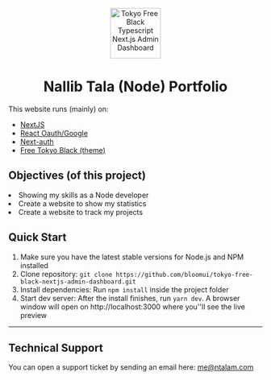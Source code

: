 <p align="center">
    <a href="https://bloomui.com" title="BloomUI.com">
        <img width='100' src="https://ntalam.com/wp-content/uploads/2020/06/cropped-cropped-chinchilla_reactor_logo.png" alt="Tokyo Free Black Typescript Next.js Admin Dashboard">
    </a>
</p>
<h1 align="center">
    <b>Nallib Tala (Node) Portfolio</b>
</h1>

<p>
    This website runs (mainly) on:
</p>
<ul>
  <li><a target="_new" href="https://github.com/vercel/next.js">NextJS</a></li>
  <li> <a target="_new" href="https://next-auth.js.org/">React Oauth/Google</a> </li>
  
  <li> <a target="_new" href="https://github.com/MomenSherif/react-oauth">Next-auth</a> </li>
  <li> <a target="_new" href="https://bloomui.com/product/tokyo-free-black-nextjs-typescript-material-ui-admin-dashboard/">Free Tokyo Black (theme)</a></li>
</ul>

<h2>Objectives (of this project)</h2>

<li>Showing my skills as a Node developer</li>
<li>Create a website to show my statistics</li>
<li>Create a website to track my projects</li>

<h2>
    Quick Start
</h2>
<ol>
    <li>Make sure you have the latest stable versions for Node.js and NPM installed</li>
    <li>Clone repository: <code>git clone https://github.com/bloomui/tokyo-free-black-nextjs-admin-dashboard.git</code></li>
    <li>Install dependencies: Run <code>npm install</code> inside the project folder</li>
    <li>Start dev server: After the install finishes, run <code>yarn dev</code>. A browser window will open on http://localhost:3000 where you''ll see the live preview</li>
</ol>

---

<h2>
    Technical Support
</h2>
<p>
    You can open a support ticket by sending an email here: <a href="mailto:me@ntalam.com" title="Open Support Ticket">
        me@ntalam.com
    </a>
</p>
